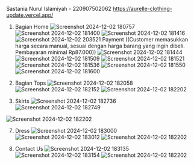 Sastania Nurul Islamiyah - 220907502062
https://aurelle-clothing-update.vercel.app/

1. Bagian Home
![Screenshot 2024-12-02 180757](https://github.com/user-attachments/assets/28424038-8c93-41f4-ae6b-36e7517f4c2c)
![Screenshot 2024-12-02 181400](https://github.com/user-attachments/assets/565ead96-165f-410d-9bdf-b11480ddbac0)
![Screenshot 2024-12-02 181416](https://github.com/user-attachments/assets/cd5288e8-af17-45a2-ab1f-0b77e164339a)
![Screenshot 2024-12-02 203521](https://github.com/user-attachments/assets/36b58863-4844-4160-9014-dfe8d2488c47)
Payment ((Customer memasukkan harga secara manual, sesuai dengan harga barang yang ingin dibeli. Pembayaran minimal Rp87.000))
![Screenshot 2024-12-02 181444](https://github.com/user-attachments/assets/2cfb74b6-3bc0-4ddb-bb9c-e9e8dbda8d15)
![Screenshot 2024-12-02 181509](https://github.com/user-attachments/assets/78726f1b-41a6-490f-a4b1-d5cc242a7515)
![Screenshot 2024-12-02 181521](https://github.com/user-attachments/assets/8e23d52b-90fd-4447-a681-67ffe2766c6c)
![Screenshot 2024-12-02 181536](https://github.com/user-attachments/assets/d7de7078-092f-4230-9d08-dec1a8d4699e)
![Screenshot 2024-12-02 181550](https://github.com/user-attachments/assets/af197226-42d4-4bba-a734-f3a04b1d2329)
![Screenshot 2024-12-02 181600](https://github.com/user-attachments/assets/f19506f3-84d0-44e3-bf18-0e176167c898)

3. Bagian Tops
![Screenshot 2024-12-02 182058](https://github.com/user-attachments/assets/4d866e20-cdc7-4346-804e-85fa6c6d36c2)
![Screenshot 2024-12-02 182152](https://github.com/user-attachments/assets/e03921d0-c2bf-4723-b1f5-8aad75876b39)
![Screenshot 2024-12-02 182202](https://github.com/user-attachments/assets/da2e4940-3fa4-433e-970f-35a933c717cc)

5. Skirts
![Screenshot 2024-12-02 182736](https://github.com/user-attachments/assets/52a1af2a-7f41-4b6e-a31e-5c1fc0edfec2)
![Screenshot 2024-12-02 182749](https://github.com/user-attachments/assets/5648bb59-5ebc-4e93-b944-ca0d0ea2781b)

![Screenshot 2024-12-02 182202](https://github.com/user-attachments/assets/da2e4940-3fa4-433e-970f-35a933c717cc)

7. Dress
![Screenshot 2024-12-02 183000](https://github.com/user-attachments/assets/83628a8a-0aef-4cb7-9e74-64ce5a858984)
![Screenshot 2024-12-02 183012](https://github.com/user-attachments/assets/ec82bc50-f88e-4196-bd84-5565e5263156)
![Screenshot 2024-12-02 182202](https://github.com/user-attachments/assets/da2e4940-3fa4-433e-970f-35a933c717cc) 

8. Contact Us
![Screenshot 2024-12-02 183135](https://github.com/user-attachments/assets/96c8893e-825d-4476-8b91-ff59a82b6302)
![Screenshot 2024-12-02 183154](https://github.com/user-attachments/assets/11e2e726-9fa9-4bda-b9c6-29fff683df56)
![Screenshot 2024-12-02 182202](https://github.com/user-attachments/assets/da2e4940-3fa4-433e-970f-35a933c717cc)
